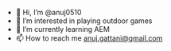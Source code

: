 - 👋 Hi, I’m @anuj0510
- 👀 I’m interested in playing outdoor games
- 🌱 I’m currently learning AEM
- 📫 How to reach me anuj.gattani@gmail.com

<!---
anuj0510/anuj0510 is a ✨ special ✨ repository because its `README.md` (this file) appears on your GitHub profile.
You can click the Preview link to take a look at your changes.
--->

